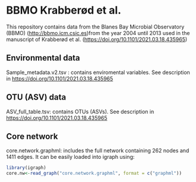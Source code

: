# BBMO Krabberød et al.

This repository contains data  from the Blanes Bay Microbial Observatory (BBMO) (http://bbmo.icm.csic.es)from the year 2004 until 2013 used in the manuscript of Krabberød et al. (https://doi.org/10.1101/2021.03.18.435965)


## Environmental data

Sample_metadata.v2.tsv : contains enviromental variables. See description in https://doi.org/10.1101/2021.03.18.435965

## OTU (ASV) data

ASV_full_table.tsv: contains OTUs (ASVs). See description in https://doi.org/10.1101/2021.03.18.435965

## Core network

core.network.graphml: includes the full network containing 262 nodes and 1411 edges.
It can be easily loaded into igraph using:

``` R
library(igraph)
core.nw<-read_graph("core.network.graphml", format = c("graphml"))
```

